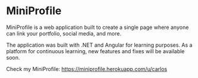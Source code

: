 # MiniProfile

MiniProfile is a web application built to create a single page where anyone can link your portfolio, social media, and more.

The application was built with .NET and Angular for learning purposes. As a platform for continuous learning, new features and fixes will be available soon.

Check my MiniProfile: https://miniprofile.herokuapp.com/u/carlos
